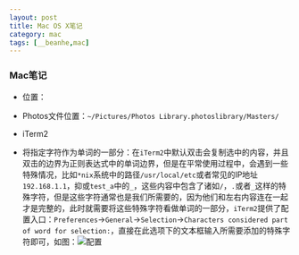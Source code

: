 ```yaml
---
layout: post
title: Mac OS X笔记
category: mac
tags: [__beanhe,mac]
---
```

    
### Mac笔记

- 位置：
 - Photos文件位置：`~/Pictures/Photos Library.photoslibrary/Masters/`
 
- iTerm2
 - 将指定字符作为单词的一部分：在`iTerm2`中默认双击会复制选中的内容，并且双击的边界为正则表达式中的单词边界，但是在平常使用过程中，会遇到一些特殊情况，比如`*nix`系统中的路径`/usr/local/etc`或者常见的IP地址`192.168.1.1`，抑或`test_a`中的`_`，这些内容中包含了诸如`/`，`.`或者`_`这样的特殊字符，但是这些字符通常也是我们所需要的，因为他们和左右内容连在一起才是完整的，此时就需要将这些特殊字符看做单词的一部分，`iTerm2`提供了配置入口：`Preferences`->`General`->`Selection`->`Characters considered part of word for selection:`，直接在此选项下的文本框输入所需要添加的特殊字符即可，如图：![配置](/files/201706/12131326751_WX20170612-131254@2x.png)